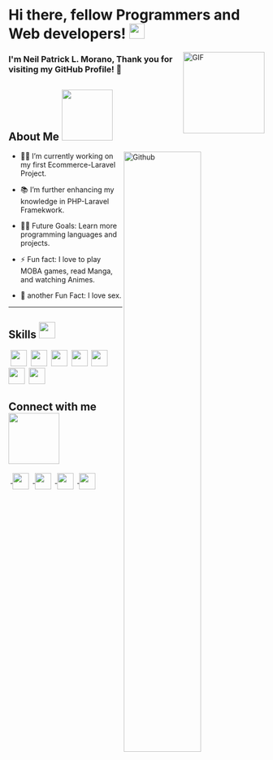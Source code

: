 # Hi there, fellow Programmers and Web developers! <img src = "https://raw.githubusercontent.com/MartinHeinz/MartinHeinz/master/wave.gif" width = 30px>


<img align="right" alt="GIF" height="160px" src="https://media.giphy.com/media/du3J3cXyzhj75IOgvA/giphy.gif" />

<h3> I'm Neil Patrick L. Morano, Thank you for visiting my GitHub Profile! 🥰 </h3>
<h2> About Me <img src = "https://media0.giphy.com/media/KDDpcKigbfFpnejZs6/giphy.gif?cid=ecf05e47oy6f4zjs8g1qoiystc56cu7r9tb8a1fe76e05oty&rid=giphy.gif" width = 100px></h2>

<img width="55%" align="right" alt="Github" src="https://raw.githubusercontent.com/onimur/.github/master/.resources/git-header.svg" />

- 👨‍💻 I’m currently working on my first Ecommerce-Laravel Project.

- 📚 I’m further enhancing my knowledge in PHP-Laravel Framekwork.

- 💪🏼 Future Goals: Learn more programming languages and projects.

- ⚡ Fun fact: I love to play MOBA games, read Manga, and watching Animes. 

- 👅 another Fun Fact: I love sex.

---

 


<h2> Skills <img src = "https://media2.giphy.com/media/QssGEmpkyEOhBCb7e1/giphy.gif?cid=ecf05e47a0n3gi1bfqntqmob8g9aid1oyj2wr3ds3mg700bl&rid=giphy.gif" width = 32px> </h2>
<span>&nbsp;<img width ='32px' src ='https://raw.githubusercontent.com/rahulbanerjee26/githubAboutMeGenerator/main/icons/laravel.svg'> </a></span>
<span>&nbsp;<img width ='32px' src ='https://raw.githubusercontent.com/rahulbanerjee26/githubAboutMeGenerator/main/icons/reactjs.svg'> </a></span>
<span>&nbsp;<img width ='32px' src ='https://raw.githubusercontent.com/rahulbanerjee26/githubAboutMeGenerator/main/icons/javascript.svg'> </a></span>
<span>&nbsp;<img width ='32px' src ='https://raw.githubusercontent.com/rahulbanerjee26/githubAboutMeGenerator/main/icons/php.svg'> </a></span>
<span>&nbsp;<img width ='32px' src ='https://raw.githubusercontent.com/rahulbanerjee26/githubAboutMeGenerator/main/icons/mysql.svg'> </a></span>
<span>&nbsp;<img width ='32px' src ='https://raw.githubusercontent.com/rahulbanerjee26/githubAboutMeGenerator/main/icons/css.svg'> </a></span>
<span>&nbsp;<img width ='32px' src ='https://raw.githubusercontent.com/rahulbanerjee26/githubAboutMeGenerator/main/icons/html.svg'> </a></span>


<h2> Connect with me <img src='https://raw.githubusercontent.com/ShahriarShafin/ShahriarShafin/main/Assets/handshake.gif' width="100px"> </h2>
&nbsp;<a href = 'https://www.linkedin.com/in/neilnyx'> <img width = '32px' align= 'center' src="https://raw.githubusercontent.com/rahulbanerjee26/githubAboutMeGenerator/main/icons/linked-in-alt.svg"/></a> 
&nbsp;<a href = 'https://www.https://www.facebook.com/Nexan11'> <img width = '32px' align= 'center' src="https://raw.githubusercontent.com/rahulbanerjee26/githubAboutMeGenerator/main/icons/facebook.svg"/></a> 
&nbsp;<a href = 'https://https://www.instagram.com/neilnyx/'> <img width = '32px' align= 'center' src="https://raw.githubusercontent.com/rahulbanerjee26/githubAboutMeGenerator/main/icons/instagram.svg"/></a> 
&nbsp;<a href = 'https://www.github.com/NeilNyx'> <img width = '32px' align= 'center' src="https://raw.githubusercontent.com/rahulbanerjee26/githubAboutMeGenerator/main/icons/github.svg"/></a>
  
<br>
